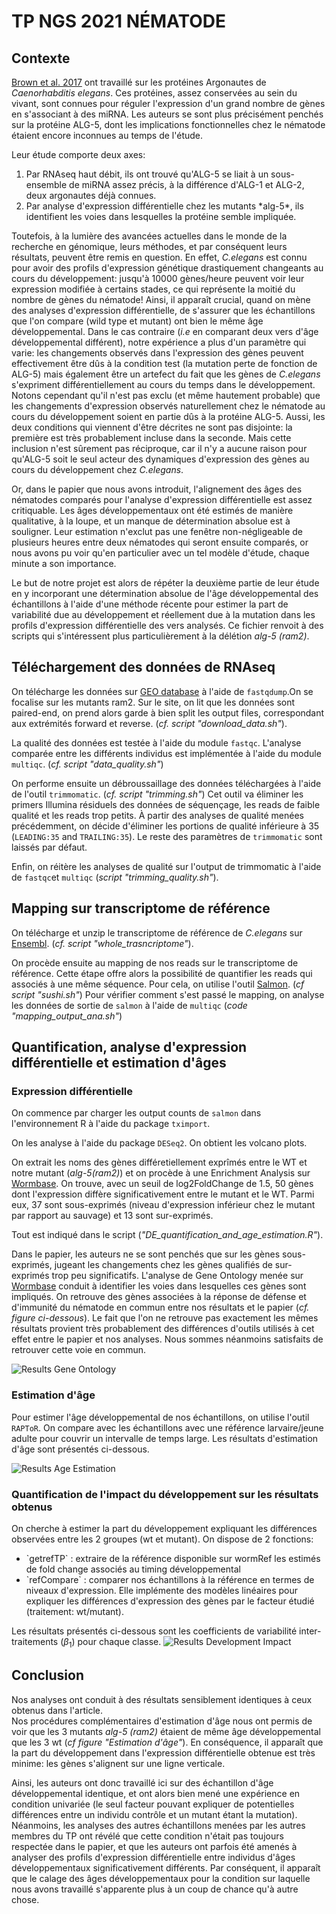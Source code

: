 # TP NGS 2021 NÉMATODE

## Contexte

[Brown et al. 2017](https://www.ncbi.nlm.nih.gov/pmc/articles/PMC5587817/) ont travaillé sur les protéines Argonautes de *Caenorhabditis elegans*. Ces protéines, assez conservées au sein du vivant, sont connues pour réguler l'expression d'un grand nombre de gènes en s'associant à des miRNA. Les auteurs se sont plus précisément penchés sur la protéine ALG-5, dont les implications fonctionnelles chez le nématode étaient encore inconnues au temps de l'étude. 

Leur étude comporte deux axes:
 <ol>
  <li> Par RNAseq haut débit, ils ont trouvé qu'ALG-5 se liait à un sous-ensemble de miRNA assez précis, à la différence d'ALG-1 et ALG-2, deux argonautes déjà connues. 
  <li> Par analyse d'expression différentielle chez les mutants *alg-5*, ils identifient les voies dans lesquelles la protéine semble impliquée.
 </ol>    
 
Toutefois, à la lumière des avancées actuelles dans le monde de la recherche en génomique, leurs méthodes, et par conséquent leurs résultats, peuvent être remis en question. En effet, *C.elegans* est connu pour avoir des profils d'expression génétique drastiquement changeants au cours du développement: jusqu'à 10000 gènes/heure peuvent voir leur expression modifiée à certains stades, ce qui représente la moitié du nombre de gènes du nématode! Ainsi, il apparaît crucial, quand on mène des analyses d'expression différentielle, de s'assurer que les échantillons que l'on compare (wild type et mutant) ont bien le même âge développemental. Dans le cas contraire (*i.e* en comparant deux vers d'âge développemental différent), notre expérience a plus d'un paramètre qui varie: les changements observés dans l'expression des gènes peuvent effectivement être dûs à la condition test (la mutation perte de fonction de ALG-5) mais également être un artefect du fait que les gènes de *C.elegans* s'expriment différentiellement au cours du temps dans le développement.  
Notons cependant qu'il n'est pas exclu (et même hautement probable) que les changements d'expression observés naturellement chez le nématode au cours du développement soient en partie dûs à la protéine ALG-5. Aussi, les deux conditions qui viennent d'être décrites ne sont pas disjointe: la première est très probablement incluse dans la seconde. Mais cette inclusion n'est sûrement pas réciproque, car il n'y a aucune raison pour qu'ALG-5 soit le seul acteur des dynamiques d'expression des gènes au cours du développement chez *C.elegans*.

Or, dans le papier que nous avons introduit, l'alignement des âges des nématodes comparés pour l'analyse d'expression différentielle est assez critiquable. Les âges développementaux ont été estimés de manière qualitative, à la loupe, et un manque de détermination absolue est à souligner. Leur estimation n'exclut pas une fenêtre non-négligeable de plusieurs heures entre deux nématodes qui seront ensuite comparés, or nous avons pu voir qu'en particulier avec un tel modèle d'étude, chaque minute a son importance.

Le but de notre projet est alors de répéter la deuxième partie de leur étude en y incorporant une détermination absolue de l'âge développemental des échantillons à l'aide d'une méthode récente pour estimer la part de variabilité due au développement et réellement due à la mutation dans les profils d'expression différentielle des vers analysés. Ce fichier renvoit à des scripts qui s'intéressent plus particulièrement à la délétion *alg-5 (ram2)*.

      
## Téléchargement des données de RNAseq

On télécharge les données sur [GEO database](https://www.ncbi.nlm.nih.gov/geo/) à l'aide de `fastqdump`.On se focalise sur les mutants ram2.
Sur le site, on lit que les données sont paired-end, on prend alors garde à bien split les output files, correspondant aux extrémités forward et reverse. (*cf. script "download_data.sh"*).

La qualité des données est testée à l'aide du module `fastqc`. L'analyse comparée entre les différents individus est implémentée à l'aide du module `multiqc`. (*cf. script "data_quality.sh"*)

On performe ensuite un débroussaillage des données téléchargées à l'aide de l'outil `trimmomatic`. (*cf. script "trimming.sh"*) Cet outil va éliminer les primers Illumina résiduels des données de séquençage, les reads de faible qualité et les reads trop petits. À partir des analyses de qualité menées précédemment, on décide d'éliminer les portions de qualité inférieure à 35 (`LEADING:35` and `TRAILING:35`). Le reste des paramètres de `trimmomatic` sont laissés par défaut.

Enfin, on réitère les analyses de qualité sur l'output de trimmomatic à l'aide de `fastqc`et `multiqc` (*script "trimming_quality.sh"*). 



## Mapping sur transcriptome de référence

On télécharge et unzip le transcriptome de référence de *C.elegans* sur [Ensembl](http://ftp.ensembl.org). (*cf. script "whole_trasncriptome"*).

On procède ensuite au mapping de nos reads sur le transcriptome de référence. Cette étape offre alors la possibilité de quantifier les reads qui associés à une même séquence. Pour cela, on utilise l'outil [Salmon](https://salmon.readthedocs.io/en/latest/salmon.html). (*cf script "sushi.sh"*)
Pour vérifier comment s'est passé le mapping, on analyse les données de sortie de `salmon` à l'aide de `multiqc` (*code "mapping_output_ana.sh"*)



## Quantification, analyse d'expression différentielle et estimation d'âges
### Expression différentielle

On commence par charger les output counts de `salmon` dans l'environnement R à l'aide du package `tximport`.

On les analyse à l'aide du package `DESeq2`. On obtient les volcano plots.

On extrait les noms des gènes différetiellement exprîmés entre le WT et notre mutant (*alg-5(ram2)*) et on procède à une Enrichment Analysis sur [Wormbase](https://wormbase.org/tools/enrichment). On trouve, avec un seuil de log2FoldChange de 1.5, 50 gènes dont l'expression diffère significativement entre le mutant et le WT. Parmi eux, 37 sont sous-exprimés (niveau d'expression inférieur chez le mutant par rapport au sauvage) et 13 sont sur-exprimés.

Tout est indiqué dans le script (*"DE_quantification_and_age_estimation.R"*).

Dans le papier, les auteurs ne se sont penchés que sur les gènes sous-exprimés, jugeant les changements chez les gènes qualifiés de sur-exprimés trop peu significatifs.
L'analyse de Gene Ontology menée sur [Wormbase](https://wormbase.org/tools/enrichment) conduit à identifier les voies dans lesquelles ces gènes sont impliqués. On retrouve des gènes associées à la réponse de défense et d'immunité du nématode en commun entre nos résultats et le papier (*cf. figure ci-dessous*). Le fait que l'on ne retrouve pas exactement les mêmes résultats provient très probablement des différences d'outils utilisés à cet effet entre le papier et nos analyses. Nous sommes néanmoins satisfaits de retrouver cette voie en commun.

![Results Gene Ontology](https://github.com/Buffan3369/tp_ngs_nematode/blob/master/figures/downreg_paper_comparison.png)

### Estimation d'âge
Pour estimer l'âge développemental de nos échantillons, on utilise l'outil `RAPToR`.
On compare avec les échantillons avec une référence larvaire/jeune adulte pour couvrir un intervalle de temps large.
Les résultats d'estimation d'âge sont présentés ci-dessous.

![Results Age Estimation](https://github.com/Buffan3369/tp_ngs_nematode/blob/master/figures/age_estimation.png)

### Quantification de l'impact du développement sur les résultats obtenus

On cherche à estimer la part du développement expliquant les différences observées entre les 2 groupes (wt et mutant).
On dispose de 2 fonctions:
<ul>
  <li> `getrefTP` : extraire de la référence disponible sur wormRef les estimés de fold change associés au timing développemental
  <li> `refCompare` : comparer nos échantillons à la référence en termes de niveaux d'expression. Elle implémente des modèles linéaires pour expliquer les différences d'expression des gènes par le facteur étudié (traitement: wt/mutant).
</ul>

Les résultats présentés ci-dessous sont les coefficients de variabilité inter-traitements ($\beta_1$) pour chaque classe.
![Results Development Impact](https://github.com/Buffan3369/tp_ngs_nematode/blob/master/figures/dvt_impact.png)


 ## Conclusion
 
Nos analyses ont conduit à des résultats sensiblement identiques à ceux obtenus dans l'article.  
Nos procédures complémentaires d'estimation d'âge nous ont permis de voir que les 3 mutants *alg-5 (ram2)* étaient de même âge développemental que les 3 wt (*cf figure "Estimation d'âge"*). En conséquence, il apparaît que la part du développement dans l'expression différentielle obtenue est très minime: les gènes s'alignent sur une ligne verticale.

Ainsi, les auteurs ont donc travaillé ici sur des échantillon d'âge développemental identique, et ont alors bien mené une expérience en condition univariée (le seul facteur pouvant expliquer de potentielles différences entre un individu contrôle et un mutant étant la mutation). Néanmoins, les analyses des autres échantillons menées par les autres membres du TP ont révélé que cette condition n'était pas toujours respectée dans le papier, et que les auteurs ont parfois été amenés à analyser des profils d'expression différentielle entre individus d'âges développementaux significativement différents. Par conséquent, il apparaît que le calage des âges développementaux pour la condition sur laquelle nous avons travaillé s'apparente plus à un coup de chance qu'à autre chose.
